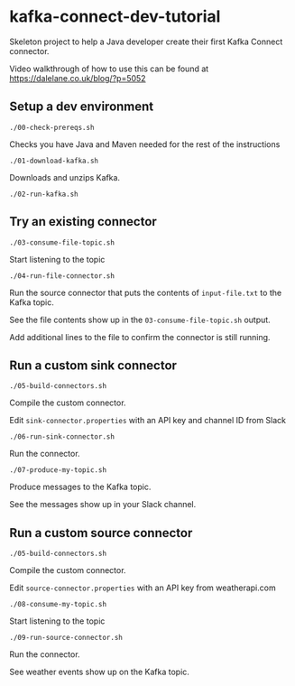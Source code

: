 # kafka-connect-dev-tutorial

Skeleton project to help a Java developer create their first Kafka Connect connector.

Video walkthrough of how to use this can be found at https://dalelane.co.uk/blog/?p=5052

## Setup a dev environment

```shell
./00-check-prereqs.sh
```

Checks you have Java and Maven needed for the rest of the instructions

```shell
./01-download-kafka.sh
```

Downloads and unzips Kafka.

```shell
./02-run-kafka.sh
```

## Try an existing connector

```shell
./03-consume-file-topic.sh
```

Start listening to the topic

```shell
./04-run-file-connector.sh
```

Run the source connector that puts the contents of `input-file.txt` to the Kafka topic.

See the file contents show up in the `03-consume-file-topic.sh` output.

Add additional lines to the file to confirm the connector is still running.

## Run a custom sink connector

```shell
./05-build-connectors.sh
```

Compile the custom connector.

Edit `sink-connector.properties` with an API key and channel ID from Slack

```shell
./06-run-sink-connector.sh
```

Run the connector.

```shell
./07-produce-my-topic.sh
```

Produce messages to the Kafka topic.

See the messages show up in your Slack channel.

## Run a custom source connector

```shell
./05-build-connectors.sh
```

Compile the custom connector.

Edit `source-connector.properties` with an API key from weatherapi.com

```shell
./08-consume-my-topic.sh
```

Start listening to the topic

```shell
./09-run-source-connector.sh
```

Run the connector.

See weather events show up on the Kafka topic.

